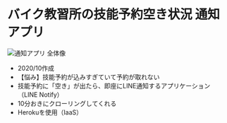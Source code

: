 # バイク教習所の技能予約空き状況 通知アプリ

![通知アプリ 全体像](https://user-images.githubusercontent.com/43127213/96544016-a713d080-12e0-11eb-934b-48c0dac0b508.png)
- 2020/10作成
- 【悩み】技能予約が込みすぎていて予約が取れない
- 技能予約に「空き」が出たら、即座にLINE通知するアプリケーション（LINE Notify）
- 10分おきにクローリングしてくれる
- Herokuを使用（IaaS）


